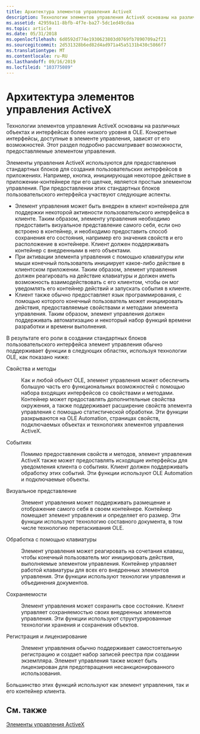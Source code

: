```yaml
---
title: Архитектура элементов управления ActiveX
description: Технологии элементов управления ActiveX основаны на различных объектах и интерфейсах более низкого уровня в OLE. Конкретные интерфейсы, доступные в элементе управления, зависят от его возможностей. Этот раздел подробно рассматривает возможности, предоставляемые элементом управления.
ms.assetid: 42959a11-8bfb-4f7e-ba27-5dc1ed49cdaa
ms.topic: article
ms.date: 05/31/2018
ms.openlocfilehash: 6d0592d774e1930623803d0769fb7890709a2f21
ms.sourcegitcommit: 2d531328b6ed82d4ad971a45a5131b430c5866f7
ms.translationtype: MT
ms.contentlocale: ru-RU
ms.lasthandoff: 09/16/2019
ms.locfileid: "103775089"
---
```

# <a name="activex-controls-architecture"></a>Архитектура элементов управления ActiveX

Технологии элементов управления ActiveX основаны на различных объектах и интерфейсах более низкого уровня в OLE. Конкретные интерфейсы, доступные в элементе управления, зависят от его возможностей. Этот раздел подробно рассматривает возможности, предоставляемые элементом управления.

Элементы управления ActiveX используются для предоставления стандартных блоков для создания пользовательских интерфейсов в приложениях. Например, кнопка, инициирующая некоторое действие в приложении-контейнере при его щелчке, является простым элементом управления. При предоставлении этих стандартных блоков пользовательского интерфейса участвуют следующие аспекты.

-   Элемент управления может быть внедрен в клиент контейнера для поддержки некоторой активности пользовательского интерфейса в клиенте. Таким образом, элементу управления необходимо предоставить визуальное представление самого себя, если оно встроено в контейнер, и необходимо предоставить способ сохранения его состояния, например его значения свойств и его расположение в контейнере. Клиент должен поддерживать контейнер с внедренными в него объектами.
-   При активации элемента управления с помощью клавиатуры или мыши конечный пользователь инициирует какое-либо действие в клиентском приложении. Таким образом, элемент управления должен реагировать на действие клавиатуры и должен иметь возможность взаимодействовать с его клиентом, чтобы он мог уведомлять его контейнер действий и запускать события в клиенте.
-   Клиент также обычно предоставляет язык программирования, с помощью которого конечный пользователь может инициировать действия, предоставляемые свойствами и методами элемента управления. Таким образом, элемент управления должен поддерживать автоматизацию и некоторый набор функций времени разработки и времени выполнения.

В результате его роли в создании стандартных блоков пользовательского интерфейса элемент управления обычно поддерживает функции в следующих областях, используя технологии OLE, как показано ниже:

<dl> <dt>

<span id="Properties_and_methods"></span><span id="properties_and_methods"></span><span id="PROPERTIES_AND_METHODS"></span>Свойства и методы
</dt> <dd>

Как и любой объект OLE, элемент управления может обеспечить большую часть его функциональных возможностей с помощью набора входящих интерфейсов со свойствами и методами. Контейнер может предоставлять дополнительные свойства окружения, а также поддерживает расширение свойств элемента управления с помощью статистической обработки. Эти функции разкрываются на OLE Automation, страницах свойств, подключаемых объектах и технологиях элементов управления ActiveX.

</dd> <dt>

<span id="Events"></span><span id="events"></span><span id="EVENTS"></span>Событиях
</dt> <dd>

Помимо предоставления свойств и методов, элемент управления ActiveX также может предоставлять исходящие интерфейсы для уведомления клиента о событиях. Клиент должен поддерживать обработку этих событий. Эти функции используют OLE Automation и подключаемые объекты.

</dd> <dt>

<span id="Visual_representation"></span><span id="visual_representation"></span><span id="VISUAL_REPRESENTATION"></span>Визуальное представление
</dt> <dd>

Элемент управления может поддерживать размещение и отображение самого себя в своем контейнере. Контейнер помещает элемент управления и определяет его размер. Эти функции используют технологию составного документа, в том числе технологию перетаскивания OLE.

</dd> <dt>

<span id="Keyboard_handling"></span><span id="keyboard_handling"></span><span id="KEYBOARD_HANDLING"></span>Обработка с помощью клавиатуры
</dt> <dd>

Элемент управления может реагировать на сочетания клавиш, чтобы конечный пользователь мог инициировать действия, выполняемые элементом управления. Контейнер управляет работой клавиатуры для всех его внедренных элементов управления. Эти функции используют технологии управления и объединения документов.

</dd> <dt>

<span id="Persistence"></span><span id="persistence"></span><span id="PERSISTENCE"></span>Сохраняемости
</dt> <dd>

Элемент управления может сохранить свое состояние. Клиент управляет сохраняемостью своих внедренных элементов управления. Эти функции используют структурированные технологии хранения и сохранения объектов.

</dd> <dt>

<span id="Registration_and_licensing"></span><span id="registration_and_licensing"></span><span id="REGISTRATION_AND_LICENSING"></span>Регистрация и лицензирование
</dt> <dd>

Элемент управления обычно поддерживает самостоятельную регистрацию и создает набор записей реестра при создании экземпляра. Элемент управления также может быть лицензирован для предотвращения несанкционированного использования.

</dd> </dl>

Большинство этих функций используют как элемент управления, так и его контейнер клиента.

## <a name="related-topics"></a>См. также

<dl> <dt>

[Элементы управления ActiveX](activex-controls.md)
</dt> </dl>

 

 




